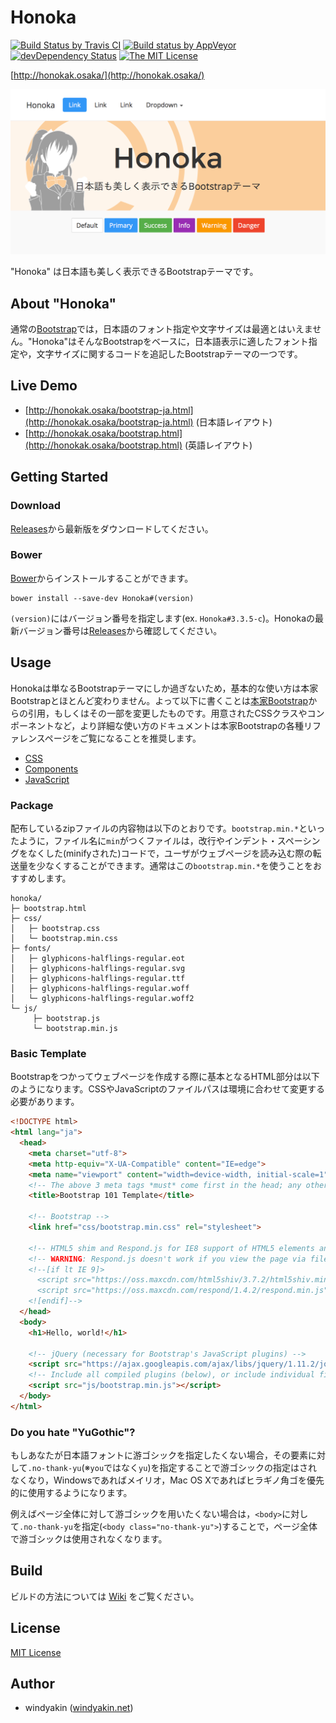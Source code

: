 # Honoka

[![Build Status by Travis CI](https://travis-ci.org/windyakin/Honoka.svg?branch=master)](https://travis-ci.org/windyakin/Honoka)
[![Build status by AppVeyor](https://ci.appveyor.com/api/projects/status/6j4y6bugti7f1aff/branch/master?svg=true)](https://ci.appveyor.com/project/windyakin/honoka/branch/master)
[![devDependency Status](https://david-dm.org/windyakin/Honoka/dev-status.svg)](https://david-dm.org/windyakin/Honoka#info=devDependencies)
[![The MIT License](https://img.shields.io/badge/license-MIT-blue.svg)](LICENSE)

[http://honokak.osaka/](http://honokak.osaka/)

[![Honoka](dist/assets/img/sample.png)](http://honokak.osaka/)

"Honoka" は日本語も美しく表示できるBootstrapテーマです。

## About "Honoka"

通常の[Bootstrap](http://getbootstrap.com/)では，日本語のフォント指定や文字サイズは最適とはいえません。"Honoka"はそんなBootstrapをベースに，日本語表示に適したフォント指定や，文字サイズに関するコードを追記したBootstrapテーマの一つです。

## Live Demo

 * [http://honokak.osaka/bootstrap-ja.html](http://honokak.osaka/bootstrap-ja.html) (日本語レイアウト)
 * [http://honokak.osaka/bootstrap.html](http://honokak.osaka/bootstrap.html) (英語レイアウト)

## Getting Started

### Download

[Releases](https://github.com/windyakin/Honoka/releases)から最新版をダウンロードしてください。

### Bower

[Bower](http://bower.io/)からインストールすることができます。

```
bower install --save-dev Honoka#(version)
```

``(version)``にはバージョン番号を指定します(ex. ``Honoka#3.3.5-c``)。Honokaの最新バージョン番号は[Releases](https://github.com/windyakin/Honoka/releases)から確認してください。

## Usage

Honokaは単なるBootstrapテーマにしか過ぎないため，基本的な使い方は本家Bootstrapとほとんど変わりません。よって以下に書くことは[本家Bootstrap](http://getbootstrap.com/getting-started/)からの引用，もしくはその一部を変更したものです。用意されたCSSクラスやコンポーネントなど，より詳細な使い方のドキュメントは本家Bootstrapの各種リファレンスページをご覧になることを推奨します。

 * [CSS](http://getbootstrap.com/css/)
 * [Components](http://getbootstrap.com/components/)
 * [JavaScript](http://getbootstrap.com/javascript/)

### Package

配布しているzipファイルの内容物は以下のとおりです。``bootstrap.min.*``といったように，ファイル名に``min``がつくファイルは，改行やインデント・スペーシングをなくした(minifyされた)コードで，ユーザがウェブページを読み込む際の転送量を少なくすることができます。通常はこの``bootstrap.min.*``を使うことをおすすめします。

```
honoka/
├─ bootstrap.html
├─ css/
│   ├─ bootstrap.css
│   └─ bootstrap.min.css
├─ fonts/
│   ├─ glyphicons-halflings-regular.eot
│   ├─ glyphicons-halflings-regular.svg
│   ├─ glyphicons-halflings-regular.ttf
│   ├─ glyphicons-halflings-regular.woff
│   └─ glyphicons-halflings-regular.woff2
└─ js/
     ├─ bootstrap.js
     └─ bootstrap.min.js
```

### Basic Template

Bootstrapをつかってウェブページを作成する際に基本となるHTML部分は以下のようになります。CSSやJavaScriptのファイルパスは環境に合わせて変更する必要があります。

```html
<!DOCTYPE html>
<html lang="ja">
  <head>
    <meta charset="utf-8">
    <meta http-equiv="X-UA-Compatible" content="IE=edge">
    <meta name="viewport" content="width=device-width, initial-scale=1">
    <!-- The above 3 meta tags *must* come first in the head; any other head content must come *after* these tags -->
    <title>Bootstrap 101 Template</title>

    <!-- Bootstrap -->
    <link href="css/bootstrap.min.css" rel="stylesheet">

    <!-- HTML5 shim and Respond.js for IE8 support of HTML5 elements and media queries -->
    <!-- WARNING: Respond.js doesn't work if you view the page via file:// -->
    <!--[if lt IE 9]>
      <script src="https://oss.maxcdn.com/html5shiv/3.7.2/html5shiv.min.js"></script>
      <script src="https://oss.maxcdn.com/respond/1.4.2/respond.min.js"></script>
    <![endif]-->
  </head>
  <body>
    <h1>Hello, world!</h1>

    <!-- jQuery (necessary for Bootstrap's JavaScript plugins) -->
    <script src="https://ajax.googleapis.com/ajax/libs/jquery/1.11.2/jquery.min.js"></script>
    <!-- Include all compiled plugins (below), or include individual files as needed -->
    <script src="js/bootstrap.min.js"></script>
  </body>
</html>
```

### Do you hate "YuGothic"?

もしあなたが日本語フォントに游ゴシックを指定したくない場合，その要素に対して``.no-thank-yu``(※``you``ではなく``yu``)を指定することで游ゴシックの指定はされなくなり，Windowsであればメイリオ，Mac OS Xであればヒラギノ角ゴを優先的に使用するようになります。

例えばページ全体に対して游ゴシックを用いたくない場合は，``<body>``に対して``.no-thank-yu``を指定(``<body class="no-thank-yu">``)することで，ページ全体で游ゴシックは使用されなくなります。

## Build

ビルドの方法については [Wiki](https://github.com/windyakin/Honoka/wiki) をご覧ください。

## License

[MIT License](LICENSE)

## Author

 * windyakin ([windyakin.net](http://windyakin.net/))
